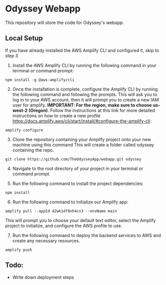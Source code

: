 # Odyssey Webapp
This repository will store the code for Odyssey's webapp. 

## Local Setup

If you have already installed the AWS Amplify CLI and configured it, skip to step 3

1. Install the AWS Amplify CLI by running the following command in your terminal or command prompt:
```
npm install -g @aws-amplify/cli
```

2. Once the installation is complete, configure the Amplify CLI by running the following command and following the prompts. This will ask you to log in to your AWS account, then it will prompt you to create a new IAM user for amplify. **IMPORTANT: For the region, make sure to choose us-west-2 (Oregon)**. Follow the instructions at this link for more detailed instructions on how to create a new profile https://docs.amplify.aws/cli/start/install/#configure-the-amplify-cli:
```
amplify configure
```


3. Clone the repository containing your Amplify project onto your new machine using this command This will create a folder called odyssey containing the repo.
```
git clone https://github.com/TheOdysseyApp/webapp.git odyssey
```

4. Navigate to the root directory of your project in your terminal or command prompt.

5. Run the following command to install the project dependencies:
```
npm install
```

6. Run the following command to initialize our Amplify app:
```
amplify pull --appId d2wk1df8nh4cn3 --envName main
```
This will prompt you to choose your default text editor, select the Amplify project to initialize, and configure the AWS profile to use.

7. Run the following command to deploy the backend services to AWS and create any necessary resources.
```
amplify push
```


## Todo:

* Write down deployment steps
